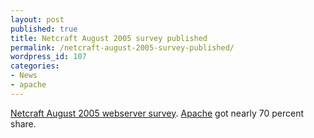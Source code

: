 ```yaml
---
layout: post
published: true
title: Netcraft August 2005 survey published
permalink: /netcraft-august-2005-survey-published/
wordpress_id: 107
categories:
- News
- apache
---
```



<a href="http://news.netcraft.com/archives/2005/08/01/web_server_survey_turns_10_finds_70_million_sites.html">Netcraft August 2005 webserver survey</a>. <a href="http://apache.org/">Apache</a> got nearly 70 percent share.
